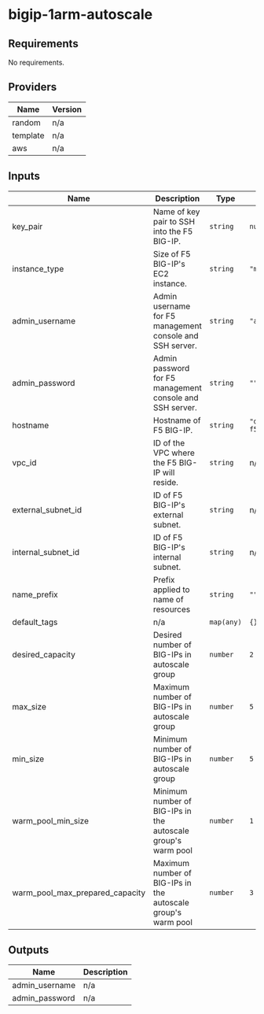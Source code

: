 # bigip-1arm-autoscale

<!-- BEGINNING OF PRE-COMMIT-TERRAFORM DOCS HOOK -->
## Requirements

No requirements.

## Providers

| Name | Version |
|------|---------|
| random | n/a |
| template | n/a |
| aws | n/a |

## Inputs

| Name | Description | Type | Default |
|------|-------------|------|---------|
| key\_pair | Name of key pair to SSH into the F5 BIG-IP. | `string` | `null` |
| instance\_type | Size of F5 BIG-IP's EC2 instance. | `string` | `"m5.xlarge"` |
| admin\_username | Admin username for F5 management console and SSH server. | `string` | `"admin"` |
| admin\_password | Admin password for F5 management console and SSH server. | `string` | `""` |
| hostname | Hostname of F5 BIG-IP. | `string` | `"demo-f5.example.com"` |
| vpc\_id | ID of the VPC where the F5 BIG-IP will reside. | `string` | n/a |
| external\_subnet\_id | ID of F5 BIG-IP's external subnet. | `string` | n/a |
| internal\_subnet\_id | ID of F5 BIG-IP's internal subnet. | `string` | n/a |
| name\_prefix | Prefix applied to name of resources | `string` | `""` |
| default\_tags | n/a | `map(any)` | `{}` |
| desired\_capacity | Desired number of BIG-IPs in autoscale group | `number` | `2` |
| max\_size | Maximum number of BIG-IPs in autoscale group | `number` | `5` |
| min\_size | Minimum number of BIG-IPs in autoscale group | `number` | `5` |
| warm\_pool\_min\_size | Minimum number of BIG-IPs in the autoscale group's warm pool | `number` | `1` |
| warm\_pool\_max\_prepared\_capacity | Maximum number of BIG-IPs in the autoscale group's warm pool | `number` | `3` |

## Outputs

| Name | Description |
|------|-------------|
| admin\_username | n/a |
| admin\_password | n/a |

<!-- END OF PRE-COMMIT-TERRAFORM DOCS HOOK -->